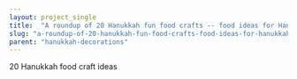 ```yaml
---
layout: project_single
title:  "A roundup of 20 Hanukkah fun food crafts -- food ideas for Hanukkah"
slug: "a-roundup-of-20-hanukkah-fun-food-crafts-food-ideas-for-hanukkah"
parent: "hanukkah-decorations"
---
```

20 Hanukkah food craft ideas